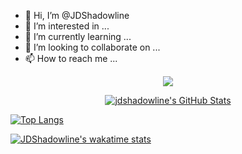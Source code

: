 - 👋 Hi, I’m @JDShadowline
- 👀 I’m interested in ...
- 🌱 I’m currently learning ...
- 💞️ I’m looking to collaborate on ...
- 📫 How to reach me ...

<p align="center">
  <a href="https://skillicons.dev">
    <img src="https://skillicons.dev/icons?i=py,docker,git,github,grafana,cloudflare,flutter,html,instagram,jenkins,linux,md,ps,raspberrypi,selenium,twitter,vscode&theme=dark&perline=5" />
  </a>
</p>

<p align="center">
  <a href="https://awesome-github-stats.azurewebsites.net/index.html??cardType=github&theme=dracula">    <img  alt="jdshadowline's GitHub Stats" src="https://awesome-github-stats.azurewebsites.net/user-stats/jdshadowline?cardType=github&theme=dracula" />  </a>
</p>

[![Top Langs](https://github-readme-stats.vercel.app/api/top-langs/?username=jdshadowline&layout=compact&theme=dracula)](https://github.com/anuraghazra/github-readme-stats)

[![JDShadowline's wakatime stats](https://github-readme-stats.vercel.app/api/wakatime?username=jdixson&theme=dracula)](https://github.com/anuraghazra/github-readme-stats)
